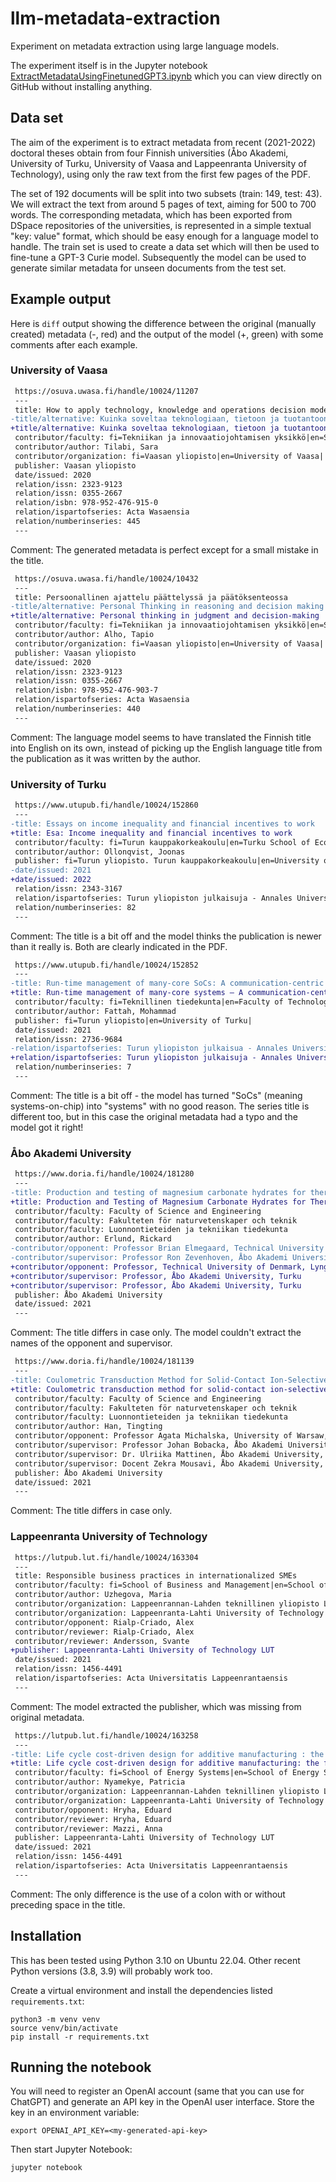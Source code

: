 # llm-metadata-extraction

Experiment on metadata extraction using large language models.

The experiment itself is in the Jupyter notebook
[ExtractMetadataUsingFinetunedGPT3.ipynb](ExtractMetadataUsingFinetunedGPT3.ipynb)
which you can view directly on GitHub without installing anything.

## Data set

The aim of the experiment is to extract metadata from recent (2021-2022) doctoral theses obtain from four Finnish universities (Åbo Akademi, University of Turku, University of Vaasa and Lappeenranta University of Technology), using only the raw text from the first few pages of the PDF.

The set of 192 documents will be split into two subsets (train: 149, test: 43). We will extract the text from around 5 pages of text, aiming for 500 to 700 words. The corresponding metadata, which has been exported from DSpace repositories of the universities, is represented in a simple textual "key: value" format, which should be easy enough for a language model to handle. The train set is used to create a data set which will then be used to fine-tune a GPT-3 Curie model. Subsequently the model can be used to generate similar metadata for unseen documents from the test set.

## Example output

Here is `diff` output showing the difference between the original (manually created) metadata (-, red) and the output of the model (+, green) with some comments after each example.

### University of Vaasa

```diff
 https://osuva.uwasa.fi/handle/10024/11207
 ---
 title: How to apply technology, knowledge and operations decision models for strategically sustainable resource allocation?
-title/alternative: Kuinka soveltaa teknologiaan, tietoon ja tuotantoon liittyvän päätöksenteon malleja strategisesti kestävään resurssien allokointiin?
+title/alternative: Kuinka soveltaa teknologiaan, tietoon ja tuotantoon liittyvää päätöksen teon malleja strategisesti kestävään resurssien allokointiin?
 contributor/faculty: fi=Tekniikan ja innovaatiojohtamisen yksikkö|en=School of Technology and Innovations|
 contributor/author: Tilabi, Sara
 contributor/organization: fi=Vaasan yliopisto|en=University of Vaasa|
 publisher: Vaasan yliopisto
 date/issued: 2020
 relation/issn: 2323-9123
 relation/issn: 0355-2667
 relation/isbn: 978-952-476-915-0
 relation/ispartofseries: Acta Wasaensia
 relation/numberinseries: 445
 ---
```
 
Comment: The generated metadata is perfect except for a small mistake in the title.
 
```diff
 https://osuva.uwasa.fi/handle/10024/10432
 ---
 title: Persoonallinen ajattelu päättelyssä ja päätöksenteossa
-title/alternative: Personal Thinking in reasoning and decision making
+title/alternative: Personal thinking in judgment and decision-making
 contributor/faculty: fi=Tekniikan ja innovaatiojohtamisen yksikkö|en=School of Technology and Innovations|
 contributor/author: Alho, Tapio
 contributor/organization: fi=Vaasan yliopisto|en=University of Vaasa|
 publisher: Vaasan yliopisto
 date/issued: 2020
 relation/issn: 2323-9123
 relation/issn: 0355-2667
 relation/isbn: 978-952-476-903-7
 relation/ispartofseries: Acta Wasaensia
 relation/numberinseries: 440
 ---
```
 
Comment: The language model seems to have translated the Finnish title into English on its own, instead of picking up the English language title from the publication as it was written by the author.

### University of Turku

```diff
 https://www.utupub.fi/handle/10024/152860
 ---
-title: Essays on income inequality and financial incentives to work
+title: Esa: Income inequality and financial incentives to work
 contributor/faculty: fi=Turun kauppakorkeakoulu|en=Turku School of Economics|
 contributor/author: Ollonqvist, Joonas
 publisher: fi=Turun yliopisto. Turun kauppakorkeakoulu|en=University of Turku, Turku School of Economics|
-date/issued: 2021
+date/issued: 2022
 relation/issn: 2343-3167
 relation/ispartofseries: Turun yliopiston julkaisuja - Annales Universitatis Turkuensis, Ser E: Oeconomica
 relation/numberinseries: 82
 ---
```

Comment: The title is a bit off and the model thinks the publication is newer than it really is. Both are clearly indicated in the PDF.

```diff
 https://www.utupub.fi/handle/10024/152852
 ---
-title: Run-time management of many-core SoCs: A communication-centric approach
+title: Run-time management of many-core systems – A communication-centric approach
 contributor/faculty: fi=Teknillinen tiedekunta|en=Faculty of Technology|
 contributor/author: Fattah, Mohammad
 publisher: fi=Turun yliopisto|en=University of Turku|
 date/issued: 2021
 relation/issn: 2736-9684
-relation/ispartofseries: Turun yliopiston julkaisua - Annales Universitatis Turkuensis, Ser. F: Technica - Informatica
+relation/ispartofseries: Turun yliopiston julkaisuja - Annales Universitatis Turkuensis, Ser. F: Technica - Informatica
 relation/numberinseries: 7
 ---
```

Comment: The title is a bit off - the model has turned "SoCs" (meaning systems-on-chip) into "systems" with no good reason. The series title is different too, but in this case the original metadata had a typo and the model got it right!

### Åbo Akademi University

```diff
 https://www.doria.fi/handle/10024/181280
 ---
-title: Production and testing of magnesium carbonate hydrates for thermal energy storage (TES) application
+title: Production and Testing of Magnesium Carbonate Hydrates for Thermal Energy Storage (TES) Application
 contributor/faculty: Faculty of Science and Engineering
 contributor/faculty: Fakulteten för naturvetenskaper och teknik
 contributor/faculty: Luonnontieteiden ja tekniikan tiedekunta
 contributor/author: Erlund, Rickard
-contributor/opponent: Professor Brian Elmegaard, Technical University of Denmark, Lyngby, Denmark
-contributor/supervisor: Professor Ron Zevenhoven, Åbo Akademi University, Turku
+contributor/opponent: Professor, Technical University of Denmark, Lyngby, Denmark
+contributor/supervisor: Professor, Åbo Akademi University, Turku
+contributor/supervisor: Professor, Åbo Akademi University, Turku
 publisher: Åbo Akademi University
 date/issued: 2021
 ---
```

Comment: The title differs in case only. The model couldn't extract the names of the opponent and supervisor.

```diff
 https://www.doria.fi/handle/10024/181139
 ---
-title: Coulometric Transduction Method for Solid-Contact Ion-Selective Electrodes
+title: Coulometric transduction method for solid-contact ion-selective electrodes
 contributor/faculty: Faculty of Science and Engineering
 contributor/faculty: Fakulteten för naturvetenskaper och teknik
 contributor/faculty: Luonnontieteiden ja tekniikan tiedekunta
 contributor/author: Han, Tingting
 contributor/opponent: Professor Agata Michalska, University of Warsaw, Warsaw, Poland
 contributor/supervisor: Professor Johan Bobacka, Åbo Akademi University, Åbo
 contributor/supervisor: Dr. Ulriika Mattinen, Åbo Akademi University, Åbo
 contributor/supervisor: Docent Zekra Mousavi, Åbo Akademi University, Åbo
 publisher: Åbo Akademi University
 date/issued: 2021
 ---
```

Comment: The title differs in case only.

### Lappeenranta University of Technology

```diff
 https://lutpub.lut.fi/handle/10024/163304
 ---
 title: Responsible business practices in internationalized SMEs
 contributor/faculty: fi=School of Business and Management|en=School of Business and Management|
 contributor/author: Uzhegova, Maria
 contributor/organization: Lappeenrannan-Lahden teknillinen yliopisto LUT
 contributor/organization: Lappeenranta-Lahti University of Technology LUT
 contributor/opponent: Rialp-Criado, Alex
 contributor/reviewer: Rialp-Criado, Alex
 contributor/reviewer: Andersson, Svante
+publisher: Lappeenranta-Lahti University of Technology LUT
 date/issued: 2021
 relation/issn: 1456-4491
 relation/ispartofseries: Acta Universitatis Lappeenrantaensis
 ---
```

Comment: The model extracted the publisher, which was missing from original metadata.

```diff
 https://lutpub.lut.fi/handle/10024/163258
 ---
-title: Life cycle cost-driven design for additive manufacturing : the frontier to sustainable manufacturing in laser-based powder bed fusion
+title: Life cycle cost-driven design for additive manufacturing: the frontier to sustainable manufacturing in laser-based powder bed fusion
 contributor/faculty: fi=School of Energy Systems|en=School of Energy Systems|
 contributor/author: Nyamekye, Patricia
 contributor/organization: Lappeenrannan-Lahden teknillinen yliopisto LUT
 contributor/organization: Lappeenranta-Lahti University of Technology LUT
 contributor/opponent: Hryha, Eduard
 contributor/reviewer: Hryha, Eduard
 contributor/reviewer: Mazzi, Anna
 publisher: Lappeenranta-Lahti University of Technology LUT
 date/issued: 2021
 relation/issn: 1456-4491
 relation/ispartofseries: Acta Universitatis Lappeenrantaensis
 ---
```

Comment: The only difference is the use of a colon with or without preceding space in the title.


## Installation

This has been tested using Python 3.10 on Ubuntu 22.04. Other recent Python
versions (3.8, 3.9) will probably work too.

Create a virtual environment and install the dependencies listed
`requirements.txt`:

    python3 -m venv venv
    source venv/bin/activate
    pip install -r requirements.txt

## Running the notebook

You will need to register an OpenAI account (same that you can use for
ChatGPT) and generate an API key in the OpenAI user interface. Store the key
in an environment variable:

    export OPENAI_API_KEY=<my-generated-api-key>

Then start Jupyter Notebook:

    jupyter notebook
